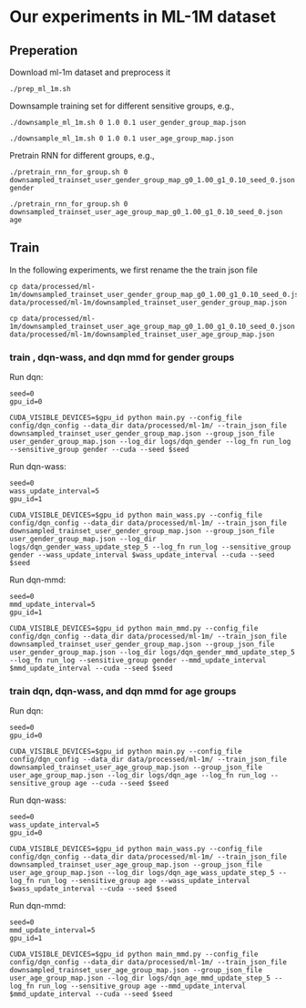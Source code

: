 # Our experiments in ML-1M dataset

## Preperation
Download ml-1m dataset and preprocess it
```
./prep_ml_1m.sh
```

Downsample training set for different sensitive groups, e.g., 
```
./downsample_ml_1m.sh 0 1.0 0.1 user_gender_group_map.json

./downsample_ml_1m.sh 0 1.0 0.1 user_age_group_map.json
```

Pretrain RNN for different groups, e.g.,
```
./pretrain_rnn_for_group.sh 0 downsampled_trainset_user_gender_group_map_g0_1.00_g1_0.10_seed_0.json gender

./pretrain_rnn_for_group.sh 0 downsampled_trainset_user_age_group_map_g0_1.00_g1_0.10_seed_0.json age
```

## Train

In the following experiments, we first rename the the train json file
```
cp data/processed/ml-1m/downsampled_trainset_user_gender_group_map_g0_1.00_g1_0.10_seed_0.json data/processed/ml-1m/downsampled_trainset_user_gender_group_map.json

cp data/processed/ml-1m/downsampled_trainset_user_age_group_map_g0_1.00_g1_0.10_seed_0.json data/processed/ml-1m/downsampled_trainset_user_age_group_map.json
```

### train , dqn-wass, and dqn mmd for gender groups

Run dqn:
```
seed=0
gpu_id=0

CUDA_VISIBLE_DEVICES=$gpu_id python main.py --config_file config/dqn_config --data_dir data/processed/ml-1m/ --train_json_file downsampled_trainset_user_gender_group_map.json --group_json_file user_gender_group_map.json --log_dir logs/dqn_gender --log_fn run_log --sensitive_group gender --cuda --seed $seed
```

Run dqn-wass:
```
seed=0
wass_update_interval=5
gpu_id=1

CUDA_VISIBLE_DEVICES=$gpu_id python main_wass.py --config_file config/dqn_config --data_dir data/processed/ml-1m/ --train_json_file downsampled_trainset_user_gender_group_map.json --group_json_file user_gender_group_map.json --log_dir logs/dqn_gender_wass_update_step_5 --log_fn run_log --sensitive_group gender --wass_update_interval $wass_update_interval --cuda --seed $seed
```

Run dqn-mmd:
```
seed=0
mmd_update_interval=5
gpu_id=1

CUDA_VISIBLE_DEVICES=$gpu_id python main_mmd.py --config_file config/dqn_config --data_dir data/processed/ml-1m/ --train_json_file downsampled_trainset_user_gender_group_map.json --group_json_file user_gender_group_map.json --log_dir logs/dqn_gender_mmd_update_step_5 --log_fn run_log --sensitive_group gender --mmd_update_interval $mmd_update_interval --cuda --seed $seed
```

### train dqn, dqn-wass, and dqn mmd for age groups

Run dqn:
```
seed=0
gpu_id=0

CUDA_VISIBLE_DEVICES=$gpu_id python main.py --config_file config/dqn_config --data_dir data/processed/ml-1m/ --train_json_file downsampled_trainset_user_age_group_map.json --group_json_file user_age_group_map.json --log_dir logs/dqn_age --log_fn run_log --sensitive_group age --cuda --seed $seed
```

Run dqn-wass:
```
seed=0
wass_update_interval=5
gpu_id=0

CUDA_VISIBLE_DEVICES=$gpu_id python main_wass.py --config_file config/dqn_config --data_dir data/processed/ml-1m/ --train_json_file downsampled_trainset_user_age_group_map.json --group_json_file user_age_group_map.json --log_dir logs/dqn_age_wass_update_step_5 --log_fn run_log --sensitive_group age --wass_update_interval $wass_update_interval --cuda --seed $seed
```

Run dqn-mmd:
```
seed=0
mmd_update_interval=5
gpu_id=1

CUDA_VISIBLE_DEVICES=$gpu_id python main_mmd.py --config_file config/dqn_config --data_dir data/processed/ml-1m/ --train_json_file downsampled_trainset_user_age_group_map.json --group_json_file user_age_group_map.json --log_dir logs/dqn_age_mmd_update_step_5 --log_fn run_log --sensitive_group age --mmd_update_interval $mmd_update_interval --cuda --seed $seed
```